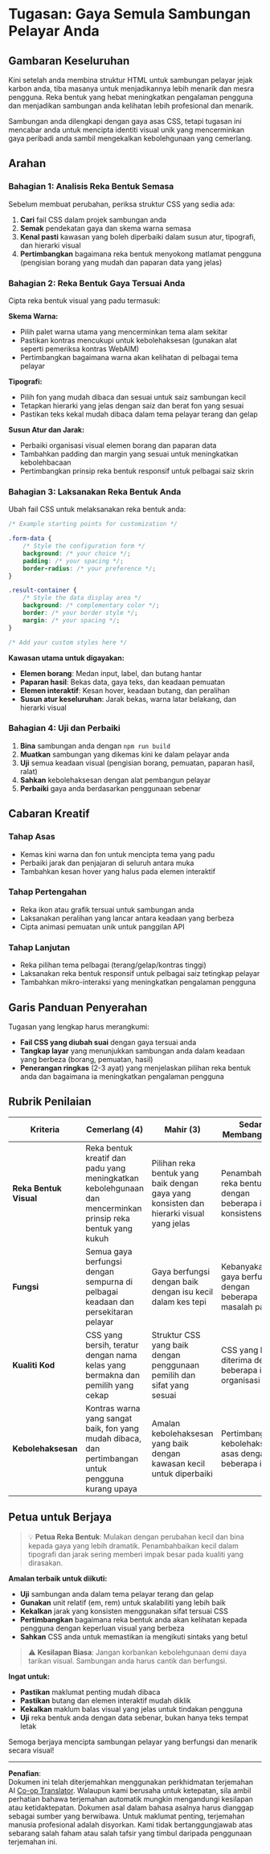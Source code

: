 <!--
CO_OP_TRANSLATOR_METADATA:
{
  "original_hash": "b6897c02603d0045dd6d8256e8714baa",
  "translation_date": "2025-10-24T14:44:02+00:00",
  "source_file": "5-browser-extension/1-about-browsers/assignment.md",
  "language_code": "ms"
}
-->
# Tugasan: Gaya Semula Sambungan Pelayar Anda

## Gambaran Keseluruhan

Kini setelah anda membina struktur HTML untuk sambungan pelayar jejak karbon anda, tiba masanya untuk menjadikannya lebih menarik dan mesra pengguna. Reka bentuk yang hebat meningkatkan pengalaman pengguna dan menjadikan sambungan anda kelihatan lebih profesional dan menarik.

Sambungan anda dilengkapi dengan gaya asas CSS, tetapi tugasan ini mencabar anda untuk mencipta identiti visual unik yang mencerminkan gaya peribadi anda sambil mengekalkan kebolehgunaan yang cemerlang.

## Arahan

### Bahagian 1: Analisis Reka Bentuk Semasa

Sebelum membuat perubahan, periksa struktur CSS yang sedia ada:

1. **Cari** fail CSS dalam projek sambungan anda
2. **Semak** pendekatan gaya dan skema warna semasa
3. **Kenal pasti** kawasan yang boleh diperbaiki dalam susun atur, tipografi, dan hierarki visual
4. **Pertimbangkan** bagaimana reka bentuk menyokong matlamat pengguna (pengisian borang yang mudah dan paparan data yang jelas)

### Bahagian 2: Reka Bentuk Gaya Tersuai Anda

Cipta reka bentuk visual yang padu termasuk:

**Skema Warna:**
- Pilih palet warna utama yang mencerminkan tema alam sekitar
- Pastikan kontras mencukupi untuk kebolehaksesan (gunakan alat seperti pemeriksa kontras WebAIM)
- Pertimbangkan bagaimana warna akan kelihatan di pelbagai tema pelayar

**Tipografi:**
- Pilih fon yang mudah dibaca dan sesuai untuk saiz sambungan kecil
- Tetapkan hierarki yang jelas dengan saiz dan berat fon yang sesuai
- Pastikan teks kekal mudah dibaca dalam tema pelayar terang dan gelap

**Susun Atur dan Jarak:**
- Perbaiki organisasi visual elemen borang dan paparan data
- Tambahkan padding dan margin yang sesuai untuk meningkatkan kebolehbacaan
- Pertimbangkan prinsip reka bentuk responsif untuk pelbagai saiz skrin

### Bahagian 3: Laksanakan Reka Bentuk Anda

Ubah fail CSS untuk melaksanakan reka bentuk anda:

```css
/* Example starting points for customization */

.form-data {
    /* Style the configuration form */
    background: /* your choice */;
    padding: /* your spacing */;
    border-radius: /* your preference */;
}

.result-container {
    /* Style the data display area */
    background: /* complementary color */;
    border: /* your border style */;
    margin: /* your spacing */;
}

/* Add your custom styles here */
```

**Kawasan utama untuk digayakan:**
- **Elemen borang**: Medan input, label, dan butang hantar
- **Paparan hasil**: Bekas data, gaya teks, dan keadaan pemuatan
- **Elemen interaktif**: Kesan hover, keadaan butang, dan peralihan
- **Susun atur keseluruhan**: Jarak bekas, warna latar belakang, dan hierarki visual

### Bahagian 4: Uji dan Perbaiki

1. **Bina** sambungan anda dengan `npm run build`
2. **Muatkan** sambungan yang dikemas kini ke dalam pelayar anda
3. **Uji** semua keadaan visual (pengisian borang, pemuatan, paparan hasil, ralat)
4. **Sahkan** kebolehaksesan dengan alat pembangun pelayar
5. **Perbaiki** gaya anda berdasarkan penggunaan sebenar

## Cabaran Kreatif

### Tahap Asas
- Kemas kini warna dan fon untuk mencipta tema yang padu
- Perbaiki jarak dan penjajaran di seluruh antara muka
- Tambahkan kesan hover yang halus pada elemen interaktif

### Tahap Pertengahan
- Reka ikon atau grafik tersuai untuk sambungan anda
- Laksanakan peralihan yang lancar antara keadaan yang berbeza
- Cipta animasi pemuatan unik untuk panggilan API

### Tahap Lanjutan
- Reka pilihan tema pelbagai (terang/gelap/kontras tinggi)
- Laksanakan reka bentuk responsif untuk pelbagai saiz tetingkap pelayar
- Tambahkan mikro-interaksi yang meningkatkan pengalaman pengguna

## Garis Panduan Penyerahan

Tugasan yang lengkap harus merangkumi:

- **Fail CSS yang diubah suai** dengan gaya tersuai anda
- **Tangkap layar** yang menunjukkan sambungan anda dalam keadaan yang berbeza (borang, pemuatan, hasil)
- **Penerangan ringkas** (2-3 ayat) yang menjelaskan pilihan reka bentuk anda dan bagaimana ia meningkatkan pengalaman pengguna

## Rubrik Penilaian

| Kriteria | Cemerlang (4) | Mahir (3) | Sedang Membangun (2) | Permulaan (1) |
|----------|---------------|----------------|----------------|----------------|
| **Reka Bentuk Visual** | Reka bentuk kreatif dan padu yang meningkatkan kebolehgunaan dan mencerminkan prinsip reka bentuk yang kukuh | Pilihan reka bentuk yang baik dengan gaya yang konsisten dan hierarki visual yang jelas | Penambahbaikan reka bentuk asas dengan beberapa isu konsistensi | Perubahan gaya minimum atau reka bentuk yang tidak konsisten |
| **Fungsi** | Semua gaya berfungsi dengan sempurna di pelbagai keadaan dan persekitaran pelayar | Gaya berfungsi dengan baik dengan isu kecil dalam kes tepi | Kebanyakan gaya berfungsi dengan beberapa masalah paparan | Masalah gaya yang ketara yang menjejaskan kebolehgunaan |
| **Kualiti Kod** | CSS yang bersih, teratur dengan nama kelas yang bermakna dan pemilih yang cekap | Struktur CSS yang baik dengan penggunaan pemilih dan sifat yang sesuai | CSS yang boleh diterima dengan beberapa isu organisasi | Struktur CSS yang lemah atau gaya yang terlalu kompleks |
| **Kebolehaksesan** | Kontras warna yang sangat baik, fon yang mudah dibaca, dan pertimbangan untuk pengguna kurang upaya | Amalan kebolehaksesan yang baik dengan kawasan kecil untuk diperbaiki | Pertimbangan kebolehaksesan asas dengan beberapa isu | Perhatian yang terhad kepada keperluan kebolehaksesan |

## Petua untuk Berjaya

> 💡 **Petua Reka Bentuk**: Mulakan dengan perubahan kecil dan bina kepada gaya yang lebih dramatik. Penambahbaikan kecil dalam tipografi dan jarak sering memberi impak besar pada kualiti yang dirasakan.

**Amalan terbaik untuk diikuti:**
- **Uji** sambungan anda dalam tema pelayar terang dan gelap
- **Gunakan** unit relatif (em, rem) untuk skalabiliti yang lebih baik
- **Kekalkan** jarak yang konsisten menggunakan sifat tersuai CSS
- **Pertimbangkan** bagaimana reka bentuk anda akan kelihatan kepada pengguna dengan keperluan visual yang berbeza
- **Sahkan** CSS anda untuk memastikan ia mengikuti sintaks yang betul

> ⚠️ **Kesilapan Biasa**: Jangan korbankan kebolehgunaan demi daya tarikan visual. Sambungan anda harus cantik dan berfungsi.

**Ingat untuk:**
- **Pastikan** maklumat penting mudah dibaca
- **Pastikan** butang dan elemen interaktif mudah diklik
- **Kekalkan** maklum balas visual yang jelas untuk tindakan pengguna
- **Uji** reka bentuk anda dengan data sebenar, bukan hanya teks tempat letak

Semoga berjaya mencipta sambungan pelayar yang berfungsi dan menarik secara visual!

---

**Penafian**:  
Dokumen ini telah diterjemahkan menggunakan perkhidmatan terjemahan AI [Co-op Translator](https://github.com/Azure/co-op-translator). Walaupun kami berusaha untuk ketepatan, sila ambil perhatian bahawa terjemahan automatik mungkin mengandungi kesilapan atau ketidaktepatan. Dokumen asal dalam bahasa asalnya harus dianggap sebagai sumber yang berwibawa. Untuk maklumat penting, terjemahan manusia profesional adalah disyorkan. Kami tidak bertanggungjawab atas sebarang salah faham atau salah tafsir yang timbul daripada penggunaan terjemahan ini.